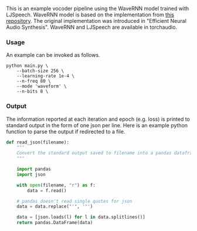 This is an example vocoder pipeline using the WaveRNN model trained with LJSpeech. WaveRNN model is based on the implementation from [this repository](https://github.com/fatchord/WaveRNN). The original implementation was
introduced in "Efficient Neural Audio Synthesis". WaveRNN and LJSpeech are available in torchaudio.

### Usage

An example can be invoked as follows.
```
python main.py \
    --batch-size 256 \
    --learning-rate 1e-4 \
    --n-freq 80 \
    --mode 'waveform' \
    --n-bits 8 \
```

### Output

The information reported at each iteration and epoch (e.g. loss) is printed to standard output in the form of one json per line. Here is an example python function to parse the output if redirected to a file.
```python
def read_json(filename):
	"""
	Convert the standard output saved to filename into a pandas dataframe for analysis.
	"""

	import pandas
	import json

    with open(filename, "r") as f:
        data = f.read()

    # pandas doesn't read single quotes for json
    data = data.replace("'", '"')

    data = [json.loads(l) for l in data.splitlines()]
    return pandas.DataFrame(data)
```

